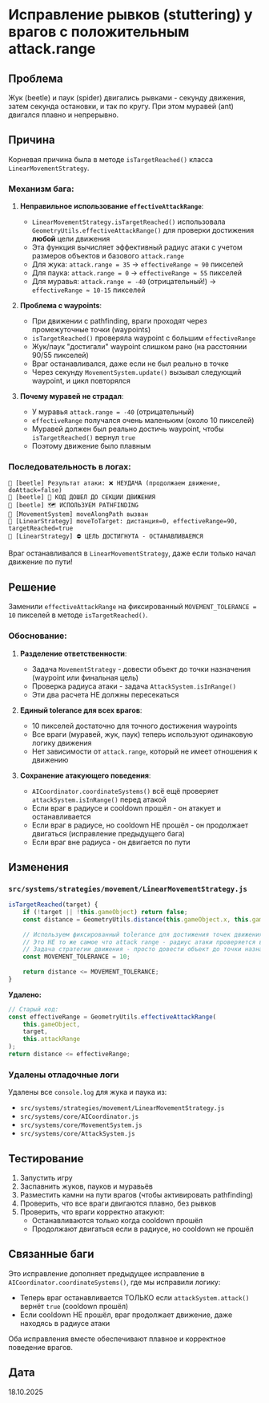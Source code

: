 # Исправление рывков (stuttering) у врагов с положительным attack.range

## Проблема

Жук (beetle) и паук (spider) двигались рывками - секунду движения, затем секунда остановки, и так по кругу. При этом муравей (ant) двигался плавно и непрерывно.

## Причина

Корневая причина была в методе `isTargetReached()` класса `LinearMovementStrategy`.

### Механизм бага:

1. **Неправильное использование `effectiveAttackRange`**:
   - `LinearMovementStrategy.isTargetReached()` использовала `GeometryUtils.effectiveAttackRange()` для проверки достижения **любой** цели движения
   - Эта функция вычисляет эффективный радиус атаки с учетом размеров объектов и базового `attack.range`
   - Для жука: `attack.range = 35` → `effectiveRange ≈ 90` пикселей
   - Для паука: `attack.range = 0` → `effectiveRange ≈ 55` пикселей
   - Для муравья: `attack.range = -40` (отрицательный!) → `effectiveRange ≈ 10-15` пикселей

2. **Проблема с waypoints**:
   - При движении с pathfinding, враги проходят через промежуточные точки (waypoints)
   - `isTargetReached()` проверяла waypoint с большим `effectiveRange`
   - Жук/паук "достигали" waypoint слишком рано (на расстоянии 90/55 пикселей)
   - Враг останавливался, даже если не был реально в точке
   - Через секунду `MovementSystem.update()` вызывал следующий waypoint, и цикл повторялся

3. **Почему муравей не страдал**:
   - У муравья `attack.range = -40` (отрицательный)
   - `effectiveRange` получался очень маленьким (около 10 пикселей)
   - Муравей должен был реально достичь waypoint, чтобы `isTargetReached()` вернул `true`
   - Поэтому движение было плавным

### Последовательность в логах:

```
🐞 [beetle] Результат атаки: ❌ НЕУДАЧА (продолжаем движение, doAttack=false)
🐞 [beetle] 📍 КОД ДОШЕЛ ДО СЕКЦИИ ДВИЖЕНИЯ
🐞 [beetle] 🗺️ ИСПОЛЬЗУЕМ PATHFINDING
🐞 [MovementSystem] moveAlongPath вызван
🐞 [LinearStrategy] moveToTarget: дистанция=0, effectiveRange=90, targetReached=true
🐞 [LinearStrategy] ⛔ ЦЕЛЬ ДОСТИГНУТА - ОСТАНАВЛИВАЕМСЯ
```

Враг останавливался в `LinearMovementStrategy`, даже если только начал движение по пути!

## Решение

Заменили `effectiveAttackRange` на фиксированный `MOVEMENT_TOLERANCE = 10` пикселей в методе `isTargetReached()`.

### Обоснование:

1. **Разделение ответственности**:
   - Задача `MovementStrategy` - довести объект до точки назначения (waypoint или финальная цель)
   - Проверка радиуса атаки - задача `AttackSystem.isInRange()`
   - Эти два расчета НЕ должны пересекаться

2. **Единый tolerance для всех врагов**:
   - 10 пикселей достаточно для точного достижения waypoints
   - Все враги (муравей, жук, паук) теперь используют одинаковую логику движения
   - Нет зависимости от `attack.range`, который не имеет отношения к движению

3. **Сохранение атакующего поведения**:
   - `AICoordinator.coordinateSystems()` всё ещё проверяет `attackSystem.isInRange()` перед атакой
   - Если враг в радиусе и cooldown прошёл - он атакует и останавливается
   - Если враг в радиусе, но cooldown НЕ прошёл - он продолжает двигаться (исправление предыдущего бага)
   - Если враг вне радиуса - он двигается по пути

## Изменения

### `src/systems/strategies/movement/LinearMovementStrategy.js`

```javascript
isTargetReached(target) {
    if (!target || !this.gameObject) return false;
    const distance = GeometryUtils.distance(this.gameObject.x, this.gameObject.y, target.x, target.y);
    
    // Используем фиксированный tolerance для достижения точек движения (waypoints или финальной цели)
    // Это НЕ то же самое что attack range - радиус атаки проверяется в AttackSystem.isInRange()
    // Задача стратегии движения - просто довести объект до точки назначения, а не проверять радиус атаки
    const MOVEMENT_TOLERANCE = 10;
    
    return distance <= MOVEMENT_TOLERANCE;
}
```

**Удалено:**
```javascript
// Старый код:
const effectiveRange = GeometryUtils.effectiveAttackRange(
    this.gameObject,
    target,
    this.attackRange
);
return distance <= effectiveRange;
```

### Удалены отладочные логи

Удалены все `console.log` для жука и паука из:
- `src/systems/strategies/movement/LinearMovementStrategy.js`
- `src/systems/core/AICoordinator.js`
- `src/systems/core/MovementSystem.js`
- `src/systems/core/AttackSystem.js`

## Тестирование

1. Запустить игру
2. Заспавнить жуков, пауков и муравьёв
3. Разместить камни на пути врагов (чтобы активировать pathfinding)
4. Проверить, что все враги двигаются плавно, без рывков
5. Проверить, что враги корректно атакуют:
   - Останавливаются только когда cooldown прошёл
   - Продолжают двигаться если в радиусе, но cooldown не прошёл

## Связанные баги

Это исправление дополняет предыдущее исправление в `AICoordinator.coordinateSystems()`, где мы исправили логику:
- Теперь враг останавливается ТОЛЬКО если `attackSystem.attack()` вернёт `true` (cooldown прошёл)
- Если cooldown НЕ прошёл, враг продолжает движение, даже находясь в радиусе атаки

Оба исправления вместе обеспечивают плавное и корректное поведение врагов.

## Дата
18.10.2025

